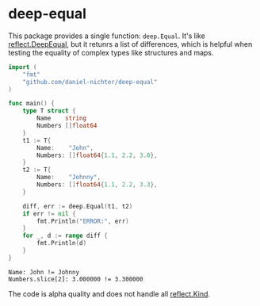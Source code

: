 deep-equal
==========

This package provides a single function: `deep.Equal`. It's like [reflect.DeepEqual](http://golang.org/pkg/reflect/#DeepEqual), but it retunrs a list of differences, which is helpful when testing the equality of complex types like structures and maps.

```go
import (
	"fmt"
	"github.com/daniel-nichter/deep-equal"
)

func main() {
	type T struct {
		Name    string
		Numbers []float64
	}
	t1 := T{
		Name:    "John",
		Numbers: []float64{1.1, 2.2, 3.0},
	}
	t2 := T{
		Name:    "Johnny",
		Numbers: []float64{1.1, 2.2, 3.3},
	}

	diff, err := deep.Equal(t1, t2)
	if err != nil {
		fmt.Println("ERROR:", err)
	}
	for _, d := range diff {
		fmt.Println(d)
	}
}
```

```
Name: John != Johnny
Numbers.slice[2]: 3.000000 != 3.300000
```

The code is alpha quality and does not handle all [reflect.Kind](http://golang.org/pkg/reflect/#Kind).
